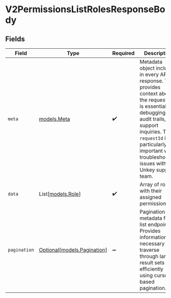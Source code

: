 # V2PermissionsListRolesResponseBody


## Fields

| Field                                                                                                                                                                                                                                                           | Type                                                                                                                                                                                                                                                            | Required                                                                                                                                                                                                                                                        | Description                                                                                                                                                                                                                                                     |
| --------------------------------------------------------------------------------------------------------------------------------------------------------------------------------------------------------------------------------------------------------------- | --------------------------------------------------------------------------------------------------------------------------------------------------------------------------------------------------------------------------------------------------------------- | --------------------------------------------------------------------------------------------------------------------------------------------------------------------------------------------------------------------------------------------------------------- | --------------------------------------------------------------------------------------------------------------------------------------------------------------------------------------------------------------------------------------------------------------- |
| `meta`                                                                                                                                                                                                                                                          | [models.Meta](../models/meta.md)                                                                                                                                                                                                                                | :heavy_check_mark:                                                                                                                                                                                                                                              | Metadata object included in every API response. This provides context about the request and is essential for debugging, audit trails, and support inquiries. The `requestId` is particularly important when troubleshooting issues with the Unkey support team. |
| `data`                                                                                                                                                                                                                                                          | List[[models.Role](../models/role.md)]                                                                                                                                                                                                                          | :heavy_check_mark:                                                                                                                                                                                                                                              | Array of roles with their assigned permissions.                                                                                                                                                                                                                 |
| `pagination`                                                                                                                                                                                                                                                    | [Optional[models.Pagination]](../models/pagination.md)                                                                                                                                                                                                          | :heavy_minus_sign:                                                                                                                                                                                                                                              | Pagination metadata for list endpoints. Provides information necessary to traverse through large result sets efficiently using cursor-based pagination.                                                                                                         |